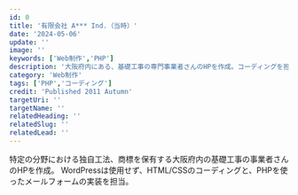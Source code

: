 ```yaml
---
id: 0
title: '有限会社 A*** Ind.（当時）'
date: '2024-05-06'
update: ''
image: ''
keywords: ['Web制作','PHP']
description: '大阪府内にある、基礎工事の専門事業者さんのHPを作成。コーディングを担当'
category: 'Web制作'
tags: ['PHP','コーディング']
credit: 'Published 2011 Autumn'
targetUri: ''
targetName: ''
relatedHeading: ''
relatedSlug: ''
relatedLead: ''
---
```

特定の分野における独自工法、商標を保有する大阪府内の基礎工事の事業者さんのHPを作成。
WordPressは使用せず、HTML/CSSのコーディングと、PHPを使ったメールフォームの実装を担当。